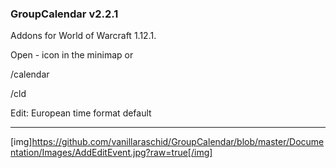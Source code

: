 ### GroupCalendar v2.2.1
Addons for World of Warcraft 1.12.1.

Open - icon in the minimap or

/calendar

/cld

Edit: European time format default 

--------------------------------------
[img]https://github.com/vanillaraschid/GroupCalendar/blob/master/Documentation/Images/AddEditEvent.jpg?raw=true[/img]
